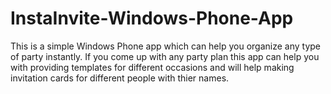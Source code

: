 # InstaInvite-Windows-Phone-App

This is a simple Windows Phone app which can help you organize any type of party instantly.
If you come up with any party plan this app can help you with providing templates for different occasions and will help making invitation cards for different people with thier names. 
